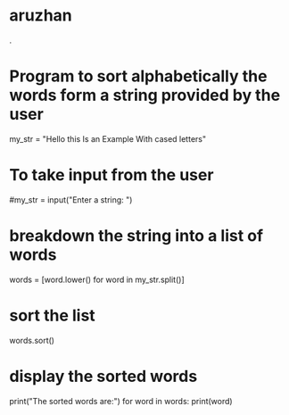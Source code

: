 # aruzhan
.
# Program to sort alphabetically the words form a string provided by the user

my_str = "Hello this Is an Example With cased letters"

# To take input from the user
#my_str = input("Enter a string: ")

# breakdown the string into a list of words
words = [word.lower() for word in my_str.split()]

# sort the list
words.sort()

# display the sorted words

print("The sorted words are:")
for word in words:
   print(word)
